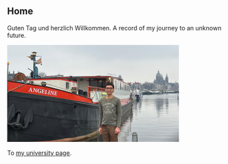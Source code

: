 ## Home
Guten Tag und herzlich Willkommen. A record of my journey to an unknown future.

<img src="images/Photo_Amsterdam" alt="My picture" width="400"/>



To [my university page](https://www.uni-muenster.de/AMM/show_perspage.shtml?id=1608).
